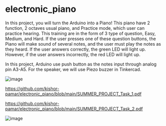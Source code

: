 # electronic_piano
In this project, you will turn the Arduino into a Piano! This piano have 2 function, 2 octaves usual piano, and Practice mode, which user can practice hearing. This training are in the form of 3 type of question, Easy, Medium, and Hard. If the user presses one of these question buttons, the Piano will make sound of several notes, and the user must play the notes as they heard. If the user answers correctly, the green LED will light up. However, if the user answers incorrectly, the red LED will light up.

In this project, Arduino use push button as the notes input through analog pin A3-A5. For the speaker, we will use Piezo buzzer in Tinkercad.

![image](https://user-images.githubusercontent.com/84332506/177261970-c9d68e7b-d323-46a1-bbe7-2c621d718df4.png)

https://github.com/kishor-pamar/electronic_piano/blob/main/SUMMER_PROJECT_Task_1.pdf

https://github.com/kishor-pamar/electronic_piano/blob/main/SUMMER_PROJECT_Task_2.pdf

![image](https://user-images.githubusercontent.com/84332506/177263184-e01b5e7f-3da6-40ac-8cc9-eda28b861eb8.png)


